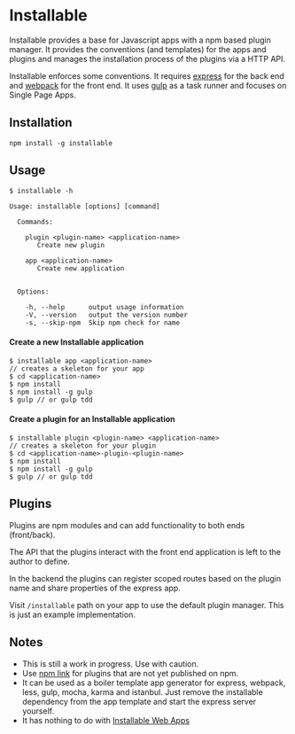 # Installable
Installable provides a base for Javascript apps with a npm based plugin manager.
It provides the conventions (and templates) for the apps and plugins and manages the installation process of the plugins via a HTTP API.

Installable enforces some conventions. It requires [express](http://expressjs.com/) for the back end and [webpack](http://webpack.github.io/) for the front end.
It uses [gulp](http://gulpjs.com/) as a task runner and focuses on Single Page Apps. 

## Installation

```
npm install -g installable
```

## Usage

```
$ installable -h

Usage: installable [options] [command]

  Commands:

    plugin <plugin-name> <application-name>
       Create new plugin

    app <application-name>
       Create new application


  Options:

    -h, --help      output usage information
    -V, --version   output the version number
    -s, --skip-npm  Skip npm check for name
```

#### Create a new Installable application

```
$ installable app <application-name>
// creates a skeleton for your app
$ cd <application-name>
$ npm install
$ npm install -g gulp
$ gulp // or gulp tdd
```

#### Create a plugin for an Installable application

```
$ installable plugin <plugin-name> <application-name>
// creates a skeleton for your plugin
$ cd <application-name>-plugin-<plugin-name>
$ npm install
$ npm install -g gulp
$ gulp // or gulp tdd
```

## Plugins
Plugins are npm modules and can add functionality to both ends (front/back).

The API that the plugins interact with the front end application is left to the author to define. 

In the backend the plugins can register scoped routes based on the plugin name and share properties of the express app.

Visit `/installable` path on your app to use the default plugin manager. This is just an example implementation.

## Notes
* This is still a work in progress. Use with caution.
* Use [npm link](https://www.npmjs.org/doc/cli/npm-link.html) for plugins that are not yet published on npm.
* It can be used as a boiler template app generator for express, webpack, less, gulp, mocha, karma and istanbul. Just remove the installable dependency from the app template and start the express server yourself.
* It has nothing to do with [Installable Web Apps](http://w3c-webmob.github.io/installable-webapps/)

